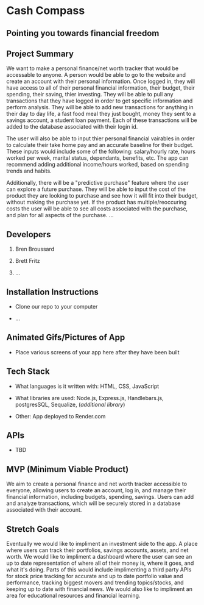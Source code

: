 # Cash Compass
## Pointing you towards financial freedom


## Project Summary
We want to make a personal finance/net worth tracker that would be accessable to anyone. A person would be able to go to the website and create an account with their personal information. Once logged in, they will have access to all of their personal financial information, their budget, their spending, their saving, thier investing. They will be able to pull any transactions that they have logged in order to get specific information and perform analysis. They will be able to add new transactions for anything in their day to day life, a fast food meal they just bought, money they sent to a savings account, a student loan payment. Each of these transactions will be added to the database associated with their login id.

The user will also be able to input thier personal financial vairables in order to calculate their take home pay and an accurate baseline for their budget. These inputs would include some of the following: salary/hourly rate, hours worked per week, marital status, dependants, benefits, etc. The app can recommend adding additional income/hours worked, based on spending trends and habits.

Additionally, there will be a "predictive purchase" feature where the user can explore a future purchase. They will be able to input the cost of the product they are looking to purchase and see how it will fit into their budget, without making the purchase yet. If the product has multiple/reoccuring costs the user will be able to see all costs associated with the purchase, and plan for all aspects of the purchase.
...

## Developers

1. Bren Broussard

2. Brett Fritz

3. ...

## Installation Instructions

- Clone our repo to your computer

- ...


## Animated Gifs/Pictures of App

- Place various screens of your app here after they have been built

## Tech Stack

- What languages is it written with: HTML, CSS, JavaScript

- What libraries are used: Node.js, Express.js, Handlebars.js, postgresSQL, Sequalize, (*additional library*)

- Other: App deployed to Render.com


## APIs

- TBD

## MVP (Minimum Viable Product)

We aim to create a personal finance and net worth tracker accessible to everyone, allowing users to create an account, log in, and manage their financial information, including budgets, spending, savings. Users can add and analyze transactions, which will be securely stored in a database associated with their account.

## Stretch Goals

Eventually we would like to impliment an investment side to the app. A place where users can track their portfolios, savings accounts, assets, and net worth. We would like to impliment a dashboard where the user can see an up to date representation of where all of their money is, where it goes, and what it's doing. Parts of this would include implimenting a third party APIs for stock price tracking for accurate and up to date portfolio value and performance, tracking biggest movers and trending topics/stocks, and keeping up to date with financial news. We would also like to impliment an area for educational resources and financial learning.
